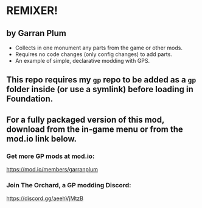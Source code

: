 # REMIXER!
## by Garran Plum

- Collects in one monument any parts from the game or other mods.
- Requires no code changes (only config changes) to add parts.
- An example of simple, declarative modding with GPS.

## This repo requires my `gp` repo to be added as a `gp` folder inside (or use a symlink) before loading in Foundation.

## For a fully packaged version of this mod, download from the in-game menu or from the mod.io link below.

### Get more GP mods at mod.io:
https://mod.io/members/garranplum

### Join The Orchard, a GP modding Discord:
https://discord.gg/aeehVjMtzB
